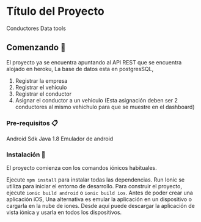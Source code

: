 # Título del Proyecto

Conductores Data tools

## Comenzando 🚀

El proyecto ya se encuentra apuntando al API REST que se encuentra alojado en heroku, La base de datos esta en postgresSQL,

1. Registrar la empresa
2. Registrar el vehiculo
3. Registrar el conductor
4. Asignar el conductor a un vehiculo (Esta asignación deben ser 2 conductores al mismo vehichulo para que se muestre en el dashboard)


### Pre-requisitos 📋

Android Sdk
Java 1.8
Emulador de android 


### Instalación 🔧


El proyecto comienza con los comandos iónicos habituales.

Ejecute `npm install` para instalar todas las dependencias.
Run Ionic se utiliza para iniciar el entorno de desarrollo.
Para construir el proyecto, ejecute `ionic build android` o `ionic build ios`. Antes de poder crear una aplicación iOS,
Una alternativa es emular la aplicación en un dispositivo o cargarla en la nube de iones. Desde aquí puede descargar la aplicación de vista iónica y usarla en todos los dispositivos.


